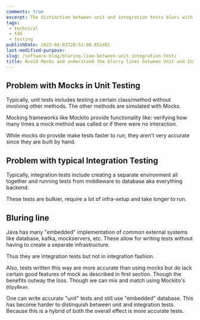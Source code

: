```yaml
---
comments: true
excerpt: The distinction between unit and integration tests blurs with embedded implementations, combining accuracy from both while overcoming limitations of traditional mocks and infra-heavy integration tests.
tags:
 - technical
 - tdd
 - testing
publishDate: 2022-04-03T20:52:08.052481
last-modified-purpose:
slug: /software-blog/bluring-line-between-unit-integration-test/
title: Avoid Mocks and understand the blurry lines between Unit and Integration Tests
---
```


## Problem with Mocks in Unit Testing

Typically, unit tests includes testing a certain class/method without involving other methods. The other methods are simulated with Mocks.

Mocking frameworks like Mockito provide functionality like: verifying how many times a mock method was called or if there were no interaction.

While mocks do provide make tests faster to run, they aren't very accurate since they are built by hand.

## Problem with typical Integration Testing

Typically, integration tests include creating a separate environment all together and running tests from middleware to database aka everything backend.

These tests are bulkier, require a lot of infra-setup and take longer to run.

## Bluring line

Java has many "embedded" implementation of common external systems like database, kafka, mockservers, etc. These allow for writing tests without having to create a separate infrastructure.

Thus they are integration tests but not in integration fashion.

Also, tests written this way are more accurate than using mocks but do lack certain good features of mock as described in first section. Though the benefits outway the loss. Though we can mix and match using Mockito's `@SpyBean`.

One can write accurate "unit" tests and still use "embedded" database. This has become harder to distinquish between unit and integration tests. Because this is a hybrid of both the overall effect is more accurate tests.